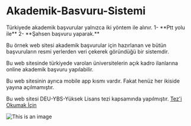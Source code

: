 # Akademik-Basvuru-Sistemi
<p> Türkiyede akademik başvurular yalnızca iki yöntem ile alınır. 1- **Ptt yolu ile**  2- **Şahsen başvuru yaparak.** <p/>
<p> Bu örnek web sitesi akademik başvurular için hazırlanan ve bütün başvuruların resmi yerlerden veri çekerek göründüğü bir sistemdir. </p>
<p> Bu web sitesinde türkiyede varolan üniversitelerin açık kadro ilanlarına online akademik başvuru yapılabilir. </p>
<p> Bu web sitesinin ayrıca mobile app kısmı vardır. Fakat henüz her ikiside yayına açılmamıştır. </p>
 Bu web sitesi DEU-YBS-Yüksek Lisans tezi kapsamında yapılmıştır.
 <a href="https://tez.yok.gov.tr/UlusalTezMerkezi/tezSorguSonucYeni.jsp">Tez'i Okumak İçin</a>


![This is an image](https://myoctocat.com/assets/images/base-octocat.svg)


